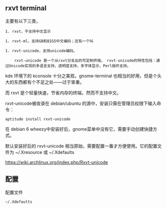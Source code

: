 
## rxvt terminal

主要有以下三类，

    1. rxvt，不支持中文显示

    1. rxvt-ml，支持GB和BIG5中文编码；还有一个叫 

    1. rxvt-unicode，支持unicode编码。

        rxvt-unicode 是一个从rxvt分支出的可定制终端。 rxvt-unicode的特性包括：通过Unicode实现的多语言支持，透明度支持，多字体显示，Perl插件支持。


kde 环境下的 kconsole 十分之美观，gnome-terminal 也相当的好用，但是个头大的东西都有个不足之处——过于笨重。

而 rxvt 是个轻量快速，节省内存的终端，然而不支持中文。

rxvt-unicode被收录在 debian/ubuntu 的源中，安装只需在管理员权限下输入命令：

    aptitude install rxvt-unicode

在 debian 6 wheezy中安装好后，gnome菜单中没有它，需要手动创建快捷方式。

默认安装好后的 rxvt-unicode 相当原始，需要配置一番才方便使用。它的配置文件为 ~/.Xresource 或 ~/.Xdefaults

https://wiki.archlinux.org/index.php/Rxvt-unicode




## 配置

配置文件
    
    ~/.Xdefaults
